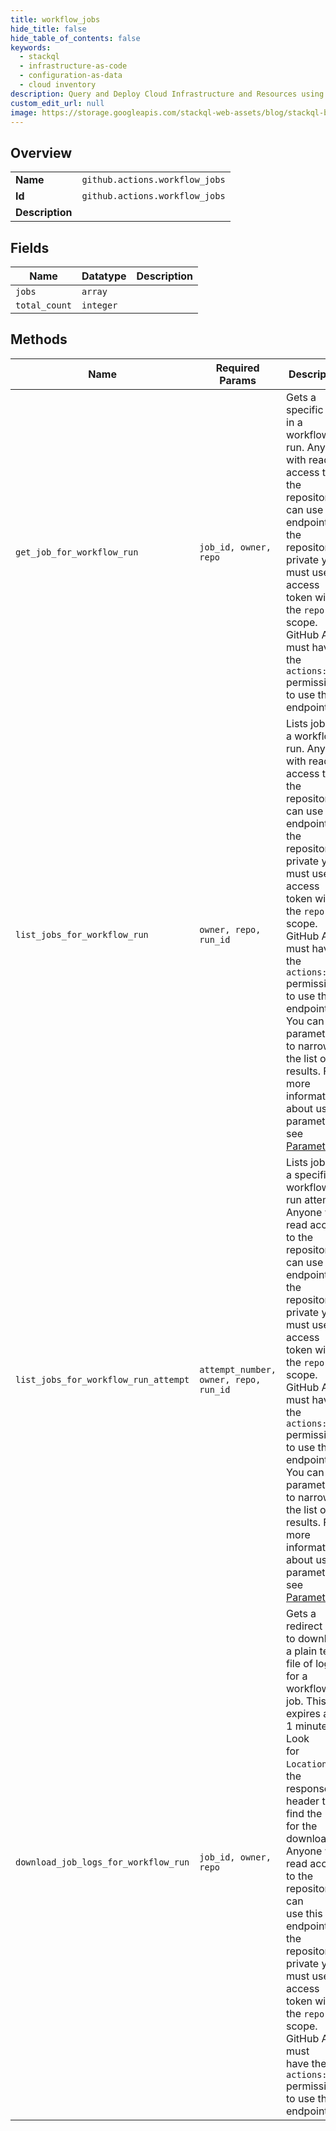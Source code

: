 ```yaml
---
title: workflow_jobs
hide_title: false
hide_table_of_contents: false
keywords:
  - stackql
  - infrastructure-as-code
  - configuration-as-data
  - cloud inventory
description: Query and Deploy Cloud Infrastructure and Resources using SQL
custom_edit_url: null
image: https://storage.googleapis.com/stackql-web-assets/blog/stackql-blog-post-featured-image.png
---
```

  
    

## Overview
<table><tbody>
<tr><td><b>Name</b></td><td><code>github.actions.workflow_jobs</code></td></tr>
<tr><td><b>Id</b></td><td><code>github.actions.workflow_jobs</code></td></tr>
<tr><td><b>Description</b></td><td></td></tr>
</tbody></table>

## Fields
| Name | Datatype | Description |
| ---- | -------- | ----------- |
| `jobs` | `array` |  |
| `total_count` | `integer` |  |
## Methods
| Name | Required Params | Description | Accessible by |
| ---- | --------------- | ----------- | ------------- |
| `get_job_for_workflow_run` | `job_id, owner, repo` | Gets a specific job in a workflow run. Anyone with read access to the repository can use this endpoint. If the repository is private you must use an access token with the `repo` scope. GitHub Apps must have the `actions:read` permission to use this endpoint. | SELECT |
| `list_jobs_for_workflow_run` | `owner, repo, run_id` | Lists jobs for a workflow run. Anyone with read access to the repository can use this endpoint. If the repository is private you must use an access token with the `repo` scope. GitHub Apps must have the `actions:read` permission to use this endpoint. You can use parameters to narrow the list of results. For more information about using parameters, see [Parameters](https://docs.github.com/rest/overview/resources-in-the-rest-api#parameters). | SELECT |
| `list_jobs_for_workflow_run_attempt` | `attempt_number, owner, repo, run_id` | Lists jobs for a specific workflow run attempt. Anyone with read access to the repository can use this endpoint. If the repository is private you must use an access token with the `repo` scope. GitHub Apps must have the `actions:read` permission to use this endpoint. You can use parameters to narrow the list of results. For more information about using parameters, see [Parameters](https://docs.github.com/rest/overview/resources-in-the-rest-api#parameters). | SELECT |
| `download_job_logs_for_workflow_run` | `job_id, owner, repo` | Gets a redirect URL to download a plain text file of logs for a workflow job. This link expires after 1 minute. Look<br />for `Location:` in the response header to find the URL for the download. Anyone with read access to the repository can<br />use this endpoint. If the repository is private you must use an access token with the `repo` scope. GitHub Apps must<br />have the `actions:read` permission to use this endpoint. | EXEC |
